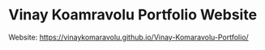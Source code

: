# Vinay Koamravolu Portfolio Website

Website: https://vinaykomaravolu.github.io/Vinay-Komaravolu-Portfolio/
